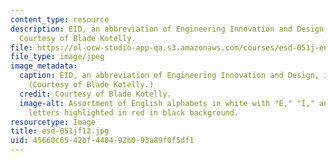```yaml
---
content_type: resource
description: EID, an abbreviation of Engineering Innovation and Design, is highlighted.
  Courtesy of Blade Kotelly.
file: https://ol-ocw-studio-app-qa.s3.amazonaws.com/courses/esd-051j-engineering-innovation-and-design-fall-2012/45660c6542bf440492b093a89f0f5df1_esd-051jf12.jpg
file_type: image/jpeg
image_metadata:
  caption: EID, an abbreviation of Engineering Innovation and Design, is highlighted.
    (Courtesy of Blade Kotelly.)
  credit: Courtesy of Blade Kotelly.
  image-alt: Assortment of English alphabets in white with "E," "I," and "D" three
    letters highlighted in red in black background.
resourcetype: Image
title: esd-051jf12.jpg
uid: 45660c65-42bf-4404-92b0-93a89f0f5df1
---
```

